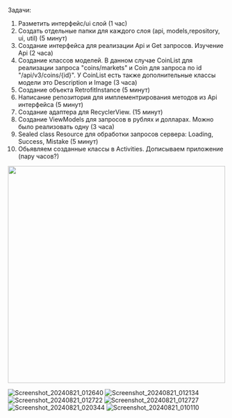 Задачи: 
1. Разметить интерфейс/ui слой (1 час)
2. Создать отдельные папки для каждого слоя (api, models,repository, ui, util) (5 минут)
3. Создание интерфейса для реализации Api и Get запросов. Изучение Api (2 часа)
4. Создание классов моделей. В данном случае CoinList для реализации запроса "coins/markets" и Coin для запроса по id "/api/v3/coins/{id}". У CoinList есть также дополнительные классы модели это Description и Image (3 часа)
5. Создание объекта RetrofitInstance (5 минут)
6. Написание репозитория для имплементрирования методов из Api интерфейса (5 минут)
7. Создание адаптера для RecyclerView. (15 минут)
8. Создание ViewModels для запросов в рублях и долларах. Можно было реализовать одну (3 часа)
9. Sealed class Resource для обработки запросов сервера: Loading, Success, Mistake (5 минут)
10. Обьявляем созданные классы в Activities. Дописываем приложение (пару часов?)

<img src="https://github.com/user-attachments/assets/aa1c6504-529d-47ba-be3d-c3374dede64a.png" width="500">

![Screenshot_20240821_012640](https://github.com/user-attachments/assets/aa1c6504-529d-47ba-be3d-c3374dede64a)
![Screenshot_20240821_012134](https://github.com/user-attachments/assets/b74f1723-a7a9-477f-8c18-0c4fac784aec)
![Screenshot_20240821_012722](https://github.com/user-attachments/assets/b156db99-c0c6-40d7-91d9-b058d4469e51)
![Screenshot_20240821_012727](https://github.com/user-attachments/assets/6fc9ecd1-5386-4ee7-8173-9be4647f089e)
![Screenshot_20240821_020344](https://github.com/user-attachments/assets/e098f556-8e99-4cc9-aab8-c2d75fe419ae)
![Screenshot_20240821_010110](https://github.com/user-attachments/assets/920a58c9-26a8-4e2d-91cb-7bff5db6c56a)

